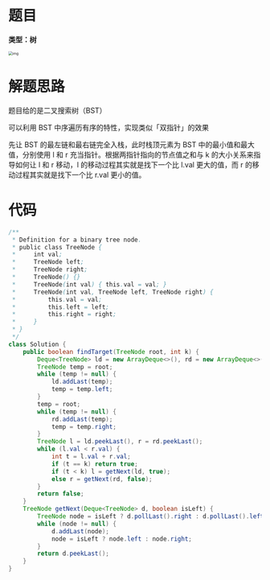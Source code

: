 # 题目

**类型：树**



<img src="https://cdn.nlark.com/yuque/0/2022/png/2941598/1647877704893-d18ae20d-fd32-457f-8378-9347ed856269.png" alt="img" style="zoom:50%;" />

# 解题思路

题目给的是二叉搜索树（BST）

可以利用 BST 中序遍历有序的特性，实现类似「双指针」的效果

先让 BST 的最左链和最右链完全入栈，此时栈顶元素为 BST 中的最小值和最大值，分别使用 l 和 r 充当指针。根据两指针指向的节点值之和与 k 的大小关系来指导如何让 l 和 r 移动，l 的移动过程其实就是找下一个比 l.val 更大的值，而 r 的移动过程其实就是找下一个比 r.val 更小的值。





# 代码

```java
/**
 * Definition for a binary tree node.
 * public class TreeNode {
 *     int val;
 *     TreeNode left;
 *     TreeNode right;
 *     TreeNode() {}
 *     TreeNode(int val) { this.val = val; }
 *     TreeNode(int val, TreeNode left, TreeNode right) {
 *         this.val = val;
 *         this.left = left;
 *         this.right = right;
 *     }
 * }
 */
class Solution {
    public boolean findTarget(TreeNode root, int k) {
        Deque<TreeNode> ld = new ArrayDeque<>(), rd = new ArrayDeque<>();
        TreeNode temp = root;
        while (temp != null) {
            ld.addLast(temp);
            temp = temp.left;
        }
        temp = root;
        while (temp != null) {
            rd.addLast(temp);
            temp = temp.right;
        }
        TreeNode l = ld.peekLast(), r = rd.peekLast();
        while (l.val < r.val) {
            int t = l.val + r.val;
            if (t == k) return true;
            if (t < k) l = getNext(ld, true);
            else r = getNext(rd, false);
        }
        return false;
    }
    TreeNode getNext(Deque<TreeNode> d, boolean isLeft) {
        TreeNode node = isLeft ? d.pollLast().right : d.pollLast().left;
        while (node != null) {
            d.addLast(node);
            node = isLeft ? node.left : node.right;
        }
        return d.peekLast();
    }
}
```